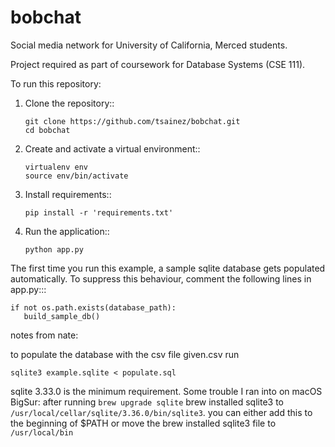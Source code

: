 # bobchat

Social media network for University of California, Merced students.

Project required as part of coursework for Database Systems (CSE 111).

To run this repository:

1. Clone the repository::

   ```
   git clone https://github.com/tsainez/bobchat.git
   cd bobchat
   ```

2. Create and activate a virtual environment::

   ```
   virtualenv env
   source env/bin/activate
   ```

3. Install requirements::

   ```
   pip install -r 'requirements.txt'
   ```

4. Run the application::

   ```
   python app.py
   ```

The first time you run this example, a sample sqlite database gets populated automatically. To suppress this behaviour,
comment the following lines in app.py:::

```
if not os.path.exists(database_path):
   build_sample_db()
```

notes from nate:

to populate the database with the csv file given.csv run

```
sqlite3 example.sqlite < populate.sql
```

sqlite 3.33.0 is the minimum requirement. Some trouble I ran into on macOS BigSur: after running `brew upgrade sqlite` brew installed sqlite3 to `/usr/local/cellar/sqlite/3.36.0/bin/sqlite3`. you can either add this to the beginning of $PATH or move the brew installed sqlite3 file to `/usr/local/bin`
